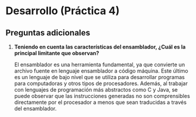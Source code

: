 # Desarrollo (Práctica 4)



## Preguntas adicionales

1. **Teniendo en cuenta las características del ensamblador, ¿Cuál es la principal limitante que observan?**
   
   El ensamblador es una herramienta fundamental, ya que convierte un archivo fuente en lenguaje ensamblador a código máquina. Este último es un lenguaje de bajo nivel que se utiliza para desarrollar programas para computadoras y otros tipos de procesadores. Además, al trabajar con lenguajes de programación más abstractos como C y Java, se puede observar que las instrucciones generadas no son comprensibles directamente por el procesador a menos que sean traducidas a través del ensamblador.

